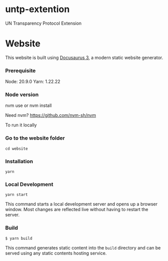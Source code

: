 # untp-extention

UN Transparency Protocol Extension

# Website

This website is built using [Docusaurus 3](https://docusaurus.io/), a modern static website generator.

### Prerequisite
Node: 20.9.0
Yarn: 1.22.22

### Node version
nvm use
or
nvm install

Need nvm? https://github.com/nvm-sh/nvm


To run it locally

### Go to the website folder

```
cd website
```

### Installation

```
yarn
```

### Local Development

```
yarn start
```

This command starts a local development server and opens up a browser window. Most changes are reflected live without having to restart the server.

### Build

```
$ yarn build
```

This command generates static content into the `build` directory and can be served using any static contents hosting service.